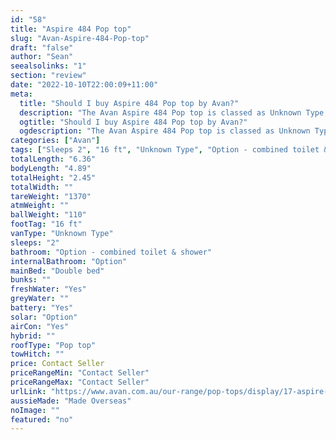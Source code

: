 ```yaml
---
id: "58"
title: "Aspire 484 Pop top"
slug: "Avan-Aspire-484-Pop-top"
draft: "false"
author: "Sean"
seealsolinks: "1"
section: "review"
date: "2022-10-10T22:00:09+11:00"
meta:
  title: "Should I buy Aspire 484 Pop top by Avan?"
  description: "The Avan Aspire 484 Pop top is classed as Unknown Type, and sleeps 2 people. It is Made Overseas and comes in at 16 ft. It generally has Option - combined toilet & shower."
  ogtitle: "Should I buy Aspire 484 Pop top by Avan?"
  ogdescription: "The Avan Aspire 484 Pop top is classed as Unknown Type, and sleeps 2 people. It is Made Overseas and comes in at 16 ft. It generally has Option - combined toilet & shower."
categories: ["Avan"]
tags: ["Sleeps 2", "16 ft", "Unknown Type", "Option - combined toilet & shower", "Pop top", "Price Unknown", "Made Overseas"]
totalLength: "6.36"
bodyLength: "4.89"
totalHeight: "2.45"
totalWidth: ""
tareWeight: "1370"
atmWeight: ""
ballWeight: "110"
footTag: "16 ft"
vanType: "Unknown Type"
sleeps: "2"
bathroom: "Option - combined toilet & shower"
internalBathroom: "Option"
mainBed: "Double bed"
bunks: ""
freshWater: "Yes"
greyWater: ""
battery: "Yes"
solar: "Option"
airCon: "Yes"
hybrid: ""
roofType: "Pop top"
towHitch: ""
price: Contact Seller
priceRangeMin: "Contact Seller"
priceRangeMax: "Contact Seller"
urlLink: "https://www.avan.com.au/our-range/pop-tops/display/17-aspire-400-series-pop-top"
aussieMade: "Made Overseas"
noImage: ""
featured: "no"
---
```

